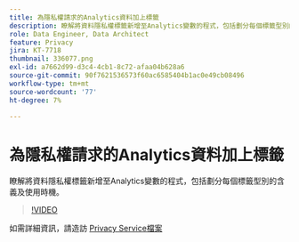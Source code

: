 ```yaml
---
title: 為隱私權請求的Analytics資料加上標籤
description: 瞭解將資料隱私權標籤新增至Analytics變數的程式，包括劃分每個標籤型別的含義及使用時機。
role: Data Engineer, Data Architect
feature: Privacy
jira: KT-7718
thumbnail: 336077.png
exl-id: a7662d99-d3c4-4cb1-8c72-afaa04b628a6
source-git-commit: 90f7621536573f60ac6585404b1ac0e49cb08496
workflow-type: tm+mt
source-wordcount: '77'
ht-degree: 7%

---
```


# 為隱私權請求的Analytics資料加上標籤

瞭解將資料隱私權標籤新增至Analytics變數的程式，包括劃分每個標籤型別的含義及使用時機。

>[!VIDEO](https://video.tv.adobe.com/v/336077?quality=12&learn=on)

如需詳細資訊，請造訪 [Privacy Service檔案](https://experienceleague.adobe.com/docs/experience-platform/privacy/home.html?lang=zh-Hant)